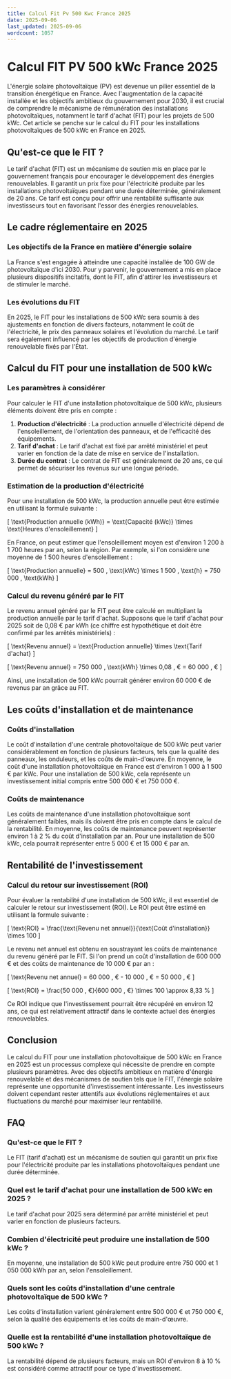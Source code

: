 ```yaml
---
title: Calcul Fit Pv 500 Kwc France 2025
date: 2025-09-06
last_updated: 2025-09-06
wordcount: 1057
---
```


# Calcul FIT PV 500 kWc France 2025

L'énergie solaire photovoltaïque (PV) est devenue un pilier essentiel de la transition énergétique en France. Avec l'augmentation de la capacité installée et les objectifs ambitieux du gouvernement pour 2030, il est crucial de comprendre le mécanisme de rémunération des installations photovoltaïques, notamment le tarif d'achat (FIT) pour les projets de 500 kWc. Cet article se penche sur le calcul du FIT pour les installations photovoltaïques de 500 kWc en France en 2025.

## Qu'est-ce que le FIT ?

Le tarif d'achat (FIT) est un mécanisme de soutien mis en place par le gouvernement français pour encourager le développement des énergies renouvelables. Il garantit un prix fixe pour l'électricité produite par les installations photovoltaïques pendant une durée déterminée, généralement de 20 ans. Ce tarif est conçu pour offrir une rentabilité suffisante aux investisseurs tout en favorisant l'essor des énergies renouvelables.

## Le cadre réglementaire en 2025

### Les objectifs de la France en matière d'énergie solaire

La France s'est engagée à atteindre une capacité installée de 100 GW de photovoltaïque d'ici 2030. Pour y parvenir, le gouvernement a mis en place plusieurs dispositifs incitatifs, dont le FIT, afin d'attirer les investisseurs et de stimuler le marché.

### Les évolutions du FIT

En 2025, le FIT pour les installations de 500 kWc sera soumis à des ajustements en fonction de divers facteurs, notamment le coût de l'électricité, le prix des panneaux solaires et l'évolution du marché. Le tarif sera également influencé par les objectifs de production d'énergie renouvelable fixés par l'État.

## Calcul du FIT pour une installation de 500 kWc

### Les paramètres à considérer

Pour calculer le FIT d'une installation photovoltaïque de 500 kWc, plusieurs éléments doivent être pris en compte :

1. **Production d'électricité** : La production annuelle d'électricité dépend de l'ensoleillement, de l'orientation des panneaux, et de l'efficacité des équipements.
2. **Tarif d'achat** : Le tarif d'achat est fixé par arrêté ministériel et peut varier en fonction de la date de mise en service de l'installation.
3. **Durée du contrat** : Le contrat de FIT est généralement de 20 ans, ce qui permet de sécuriser les revenus sur une longue période.

### Estimation de la production d'électricité

Pour une installation de 500 kWc, la production annuelle peut être estimée en utilisant la formule suivante :

\[ \text{Production annuelle (kWh)} = \text{Capacité (kWc)} \times \text{Heures d'ensoleillement} \]

En France, on peut estimer que l'ensoleillement moyen est d'environ 1 200 à 1 700 heures par an, selon la région. Par exemple, si l'on considère une moyenne de 1 500 heures d'ensoleillement :

\[ \text{Production annuelle} = 500 \, \text{kWc} \times 1 500 \, \text{h} = 750 000 \, \text{kWh} \]

### Calcul du revenu généré par le FIT

Le revenu annuel généré par le FIT peut être calculé en multipliant la production annuelle par le tarif d'achat. Supposons que le tarif d'achat pour 2025 soit de 0,08 € par kWh (ce chiffre est hypothétique et doit être confirmé par les arrêtés ministériels) :

\[ \text{Revenu annuel} = \text{Production annuelle} \times \text{Tarif d'achat} \]

\[ \text{Revenu annuel} = 750 000 \, \text{kWh} \times 0,08 \, € = 60 000 \, € \]

Ainsi, une installation de 500 kWc pourrait générer environ 60 000 € de revenus par an grâce au FIT.

## Les coûts d'installation et de maintenance

### Coûts d'installation

Le coût d'installation d'une centrale photovoltaïque de 500 kWc peut varier considérablement en fonction de plusieurs facteurs, tels que la qualité des panneaux, les onduleurs, et les coûts de main-d'œuvre. En moyenne, le coût d'une installation photovoltaïque en France est d'environ 1 000 à 1 500 € par kWc. Pour une installation de 500 kWc, cela représente un investissement initial compris entre 500 000 € et 750 000 €.

### Coûts de maintenance

Les coûts de maintenance d'une installation photovoltaïque sont généralement faibles, mais ils doivent être pris en compte dans le calcul de la rentabilité. En moyenne, les coûts de maintenance peuvent représenter environ 1 à 2 % du coût d'installation par an. Pour une installation de 500 kWc, cela pourrait représenter entre 5 000 € et 15 000 € par an.

## Rentabilité de l'investissement

### Calcul du retour sur investissement (ROI)

Pour évaluer la rentabilité d'une installation de 500 kWc, il est essentiel de calculer le retour sur investissement (ROI). Le ROI peut être estimé en utilisant la formule suivante :

\[ \text{ROI} = \frac{\text{Revenu net annuel}}{\text{Coût d'installation}} \times 100 \]

Le revenu net annuel est obtenu en soustrayant les coûts de maintenance du revenu généré par le FIT. Si l'on prend un coût d'installation de 600 000 € et des coûts de maintenance de 10 000 € par an :

\[ \text{Revenu net annuel} = 60 000 \, € - 10 000 \, € = 50 000 \, € \]

\[ \text{ROI} = \frac{50 000 \, €}{600 000 \, €} \times 100 \approx 8,33 \% \]

Ce ROI indique que l'investissement pourrait être récupéré en environ 12 ans, ce qui est relativement attractif dans le contexte actuel des énergies renouvelables.

## Conclusion

Le calcul du FIT pour une installation photovoltaïque de 500 kWc en France en 2025 est un processus complexe qui nécessite de prendre en compte plusieurs paramètres. Avec des objectifs ambitieux en matière d'énergie renouvelable et des mécanismes de soutien tels que le FIT, l'énergie solaire représente une opportunité d'investissement intéressante. Les investisseurs doivent cependant rester attentifs aux évolutions réglementaires et aux fluctuations du marché pour maximiser leur rentabilité.

## FAQ

### Qu'est-ce que le FIT ?

Le FIT (tarif d'achat) est un mécanisme de soutien qui garantit un prix fixe pour l'électricité produite par les installations photovoltaïques pendant une durée déterminée.

### Quel est le tarif d'achat pour une installation de 500 kWc en 2025 ?

Le tarif d'achat pour 2025 sera déterminé par arrêté ministériel et peut varier en fonction de plusieurs facteurs.

### Combien d'électricité peut produire une installation de 500 kWc ?

En moyenne, une installation de 500 kWc peut produire entre 750 000 et 1 050 000 kWh par an, selon l'ensoleillement.

### Quels sont les coûts d'installation d'une centrale photovoltaïque de 500 kWc ?

Les coûts d'installation varient généralement entre 500 000 € et 750 000 €, selon la qualité des équipements et les coûts de main-d'œuvre.

### Quelle est la rentabilité d'une installation photovoltaïque de 500 kWc ?

La rentabilité dépend de plusieurs facteurs, mais un ROI d'environ 8 à 10 % est considéré comme attractif pour ce type d'investissement.